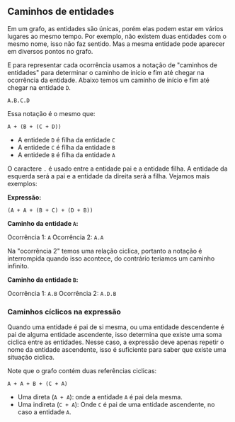 ## Caminhos de entidades <header-set anchor-name="paths" />

Em um grafo, as entidades são únicas, porém elas podem estar em vários lugares ao mesmo tempo. Por exemplo, não existem duas entidades com o mesmo nome, isso não faz sentido. Mas a mesma entidade pode aparecer em diversos pontos no grafo. 

E para representar cada ocorrência usamos a notação de "caminhos de entidades" para determinar o caminho de inicio e fim até chegar na ocorrência da entidade. Abaixo temos um caminho de início e fim até chegar na entidade `D`.

```
A.B.C.D
```

Essa notação é o mesmo que:

```
A + (B + (C + D))
```

* A entidede `D` é filha da entidade `C`
* A entidede `C` é filha da entidade `B`
* A entidede `B` é filha da entidade `A`

O caractere `.` é usado entre a entidade pai e a entidade filha. A entidade da esquerda será a pai e a entidade da direita será a filha. Vejamos mais exemplos:

**Expressão:**

```
(A + A + (B + C) + (D + B))
```

**Caminho da entidade `A`:**

Ocorrência 1: `A`
Ocorrência 2: `A.A`

Na "ocorrência 2" temos uma relação ciclica, portanto a notação é interrompida quando isso acontece, do contrário teriamos um caminho infinito.

**Caminho da entidade `B`:**

Ocorrência 1: `A.B`
Ocorrência 2: `A.D.B`

### Caminhos cíclicos na expressão <header-set anchor-name="paths-cyclic" />

Quando uma entidade é pai de si mesma, ou uma entidade descendente é pai de alguma entidade ascendente, isso determina que existe uma soma ciclica entre as entidades. Nesse caso, a expressão deve apenas repetir o nome da entidade ascendente, isso é suficiente para saber que existe uma situação ciclica.

Note que o grafo contém duas referências ciclicas:

```
A + A + B + (C + A)
```

* Uma direta (`A + A`): onde a entidade `A` é pai dela mesma.
* Uma indireta (`C + A`): Onde `C` é pai de uma entidade ascendente, no caso a entidade `A`.